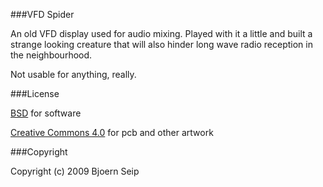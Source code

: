 
###VFD Spider

An old VFD display used for audio mixing. Played with it a little and built a strange looking creature that will also hinder long wave radio reception in the neighbourhood.

Not usable for anything, really.

###License

[BSD](LICENSE-BSD.txt) for software

[Creative Commons 4.0](LICENSE-CC.txt) for pcb and other artwork

###Copyright

Copyright (c) 2009 Bjoern Seip

